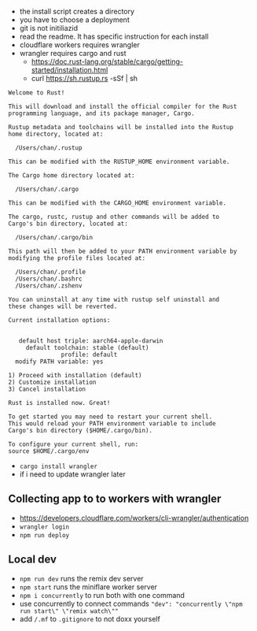 - the install script creates a directory
- you have to choose a deployment
- git is not initiliazid
- read the readme. It has specific instruction for each install
- cloudflare workers requires wrangler
- wrangler requires cargo and rust
  - https://doc.rust-lang.org/stable/cargo/getting-started/installation.html
  - curl https://sh.rustup.rs -sSf | sh

```
Welcome to Rust!

This will download and install the official compiler for the Rust
programming language, and its package manager, Cargo.

Rustup metadata and toolchains will be installed into the Rustup
home directory, located at:

  /Users/chan/.rustup

This can be modified with the RUSTUP_HOME environment variable.

The Cargo home directory located at:

  /Users/chan/.cargo

This can be modified with the CARGO_HOME environment variable.

The cargo, rustc, rustup and other commands will be added to
Cargo's bin directory, located at:

  /Users/chan/.cargo/bin

This path will then be added to your PATH environment variable by
modifying the profile files located at:

  /Users/chan/.profile
  /Users/chan/.bashrc
  /Users/chan/.zshenv

You can uninstall at any time with rustup self uninstall and
these changes will be reverted.

Current installation options:


   default host triple: aarch64-apple-darwin
     default toolchain: stable (default)
               profile: default
  modify PATH variable: yes

1) Proceed with installation (default)
2) Customize installation
3) Cancel installation
```

```
Rust is installed now. Great!

To get started you may need to restart your current shell.
This would reload your PATH environment variable to include
Cargo's bin directory ($HOME/.cargo/bin).

To configure your current shell, run:
source $HOME/.cargo/env
```

- `cargo install wrangler`
- if i need to update wrangler later

## Collecting app to to workers with wrangler
- https://developers.cloudflare.com/workers/cli-wrangler/authentication
- `wrangler login`
- `npm run deploy`

## Local dev
- `npm run dev` runs the remix dev server
- `npm start` runs the miniflare worker server
- `npm i concurrently` to run both with one command
- use concurrently to connect commands `"dev": "concurrently \"npm run start\" \"remix watch\""`
- add `/.mf` to `.gitignore` to not doxx yourself